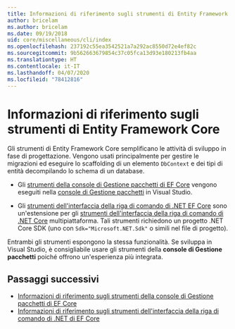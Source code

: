 ```yaml
---
title: Informazioni di riferimento sugli strumenti di Entity Framework Core - EF Core
author: bricelam
ms.author: bricelam
ms.date: 09/19/2018
uid: core/miscellaneous/cli/index
ms.openlocfilehash: 237192c55ea3542521a7a292ac8550d72e4ef82c
ms.sourcegitcommit: 9b562663679854c37c05fca13d93e180213fb4aa
ms.translationtype: HT
ms.contentlocale: it-IT
ms.lasthandoff: 04/07/2020
ms.locfileid: "78412816"
---
```

# <a name="entity-framework-core-tools-reference"></a>Informazioni di riferimento sugli strumenti di Entity Framework Core

Gli strumenti di Entity Framework Core semplificano le attività di sviluppo in fase di progettazione. Vengono usati principalmente per gestire le migrazioni ed eseguire lo scaffolding di un elemento `DbContext` e dei tipi di entità decompilando lo schema di un database.

* Gli [strumenti della console di Gestione pacchetti di EF Core](powershell.md) vengono eseguiti nella [console di Gestione pacchetti](https://docs.microsoft.com/nuget/tools/package-manager-console) in Visual Studio.

* Gli [strumenti dell'interfaccia della riga di comando di .NET EF Core](dotnet.md) sono un'estensione per gli [strumenti dell'interfaccia della riga di comando di .NET Core](https://docs.microsoft.com/dotnet/core/tools/) multipiattaforma. Tali strumenti richiedono un progetto .NET Core SDK (uno con `Sdk="Microsoft.NET.Sdk"` o simili nel file di progetto).

Entrambi gli strumenti espongono la stessa funzionalità. Se sviluppa in Visual Studio, è consigliabile usare gli strumenti della **console di Gestione pacchetti** poiché offrono un'esperienza più integrata.

## <a name="next-steps"></a>Passaggi successivi

* [Informazioni di riferimento sugli strumenti della console di Gestione pacchetti di EF Core](powershell.md)
* [Informazioni di riferimento sugli strumenti dell'interfaccia della riga di comando di .NET di EF Core](dotnet.md)
